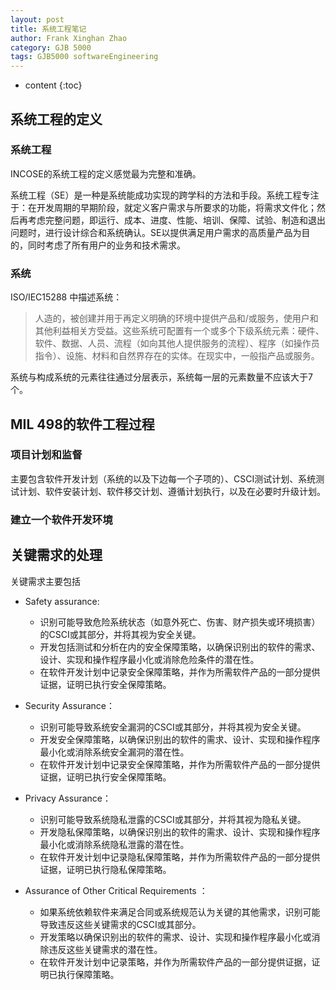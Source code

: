 ```yaml
---
layout: post
title: 系统工程笔记
author: Frank Xinghan Zhao
category: GJB 5000
tags: GJB5000 softwareEngineering
---
```


* content
{:toc}




## 系统工程的定义

### 系统工程

INCOSE的系统工程的定义感觉最为完整和准确。

系统工程（SE）是一种是系统能成功实现的跨学科的方法和手段。系统工程专注于：在开发周期的早期阶段，就定义客户需求与所要求的功能，将需求文件化；然后再考虑完整问题，即运行、成本、进度、性能、培训、保障、试验、制造和退出问题时，进行设计综合和系统确认。SE以提供满足用户需求的高质量产品为目的，同时考虑了所有用户的业务和技术需求。

### 系统

ISO/IEC15288 中描述系统：

> 人造的，被创建并用于再定义明确的环境中提供产品和/或服务，使用户和其他利益相关方受益。这些系统可配置有一个或多个下级系统元素：硬件、软件、数据、人员、流程（如向其他人提供服务的流程）、程序（如操作员指令）、设施、材料和自然界存在的实体。在现实中，一般指产品或服务。

系统与构成系统的元素往往通过分层表示，系统每一层的元素数量不应该大于7个。

## MIL 498的软件工程过程

### 项目计划和监督

主要包含软件开发计划（系统的以及下边每一个子项的）、CSCI测试计划、系统测试计划、软件安装计划、软件移交计划、遵循计划执行，以及在必要时升级计划。

### 建立一个软件开发环境






## 关键需求的处理

关键需求主要包括

- Safety assurance: 
    - 识别可能导致危险系统状态（如意外死亡、伤害、财产损失或环境损害）的CSCI或其部分，并将其视为安全关键。
    - 开发包括测试和分析在内的安全保障策略，以确保识别出的软件的需求、设计、实现和操作程序最小化或消除危险条件的潜在性。
    - 在软件开发计划中记录安全保障策略，并作为所需软件产品的一部分提供证据，证明已执行安全保障策略。

- Security Assurance：
    - 识别可能导致系统安全漏洞的CSCI或其部分，并将其视为安全关键。
    - 开发安全保障策略，以确保识别出的软件的需求、设计、实现和操作程序最小化或消除系统安全漏洞的潜在性。
    - 在软件开发计划中记录安全保障策略，并作为所需软件产品的一部分提供证据，证明已执行安全保障策略。

- Privacy Assurance：
    - 识别可能导致系统隐私泄露的CSCI或其部分，并将其视为隐私关键。
    - 开发隐私保障策略，以确保识别出的软件的需求、设计、实现和操作程序最小化或消除系统隐私泄露的潜在性。
    - 在软件开发计划中记录隐私保障策略，并作为所需软件产品的一部分提供证据，证明已执行隐私保障策略。

- Assurance of Other Critical Requirements ：
    - 如果系统依赖软件来满足合同或系统规范认为关键的其他需求，识别可能导致违反这些关键需求的CSCI或其部分。
    - 开发策略以确保识别出的软件的需求、设计、实现和操作程序最小化或消除违反这些关键需求的潜在性。
    - 在软件开发计划中记录策略，并作为所需软件产品的一部分提供证据，证明已执行保障策略。



 

